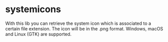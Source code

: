 # systemicons

With this lib you can retrieve the system icon which is associated
to a certain file extension. The icon will be in the .png format.
Windows, macOS and Linux (GTK) are supported.
